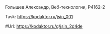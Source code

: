 Голышев Александр, Веб-технологии, P4162-2

Task: https://kodaktor.ru/jsin_001

#Url: https://kodaktor.ru/g/jsin_2d4de
